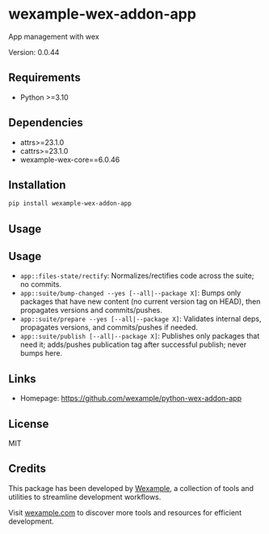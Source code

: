 # wexample-wex-addon-app

App management with wex

Version: 0.0.44

## Requirements

- Python >=3.10

## Dependencies

- attrs>=23.1.0
- cattrs>=23.1.0
- wexample-wex-core==6.0.46

## Installation

```bash
pip install wexample-wex-addon-app
```

## Usage

## Usage

* `app::files-state/rectify`: Normalizes/rectifies code across the suite; no commits.
* `app::suite/bump-changed --yes [--all|--package X]`: Bumps only packages that have new content (no current version tag on HEAD), then propagates versions and commits/pushes.
* `app::suite/prepare --yes [--all|--package X]`: Validates internal deps, propagates versions, and commits/pushes if needed.
* `app::suite/publish [--all|--package X]`: Publishes only packages that need it; adds/pushes publication tag after successful publish; never bumps here.

## Links

- Homepage: https://github.com/wexample/python-wex-addon-app

## License

MIT
## Credits

This package has been developed by [Wexample](https://wexample.com), a collection of tools and utilities to streamline development workflows.

Visit [wexample.com](https://wexample.com) to discover more tools and resources for efficient development.